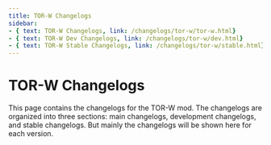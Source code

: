```yaml
---
title: TOR-W Changelogs
sidebar:
- { text: TOR-W Changelogs, link: /changelogs/tor-w/tor-w.html}
- { text: TOR-W Dev Changelogs, link: /changelogs/tor-w/dev.html}
- { text: TOR-W Stable Changelogs, link: /changelogs/tor-w/stable.html}
---
```

# TOR-W Changelogs
This page contains the changelogs for the TOR-W mod. The changelogs are organized into three sections: main changelogs, development changelogs, and stable changelogs. But mainly the changelogs will be shown here for each version.